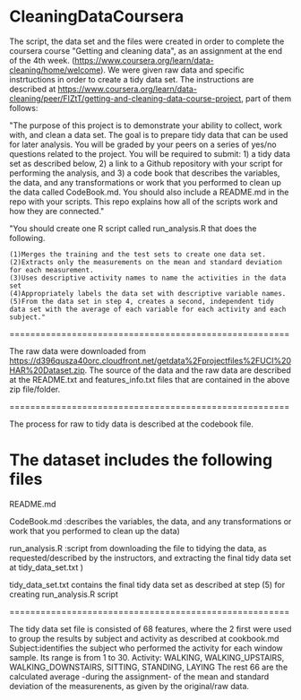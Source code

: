 # CleaningDataCoursera

The script, the data set and the files were created in order to complete the coursera course "Getting and cleaning data", as an assignment at the end of the 4th week. (https://www.coursera.org/learn/data-cleaning/home/welcome). We were given raw data and specific instrtuctions in order to create a tidy data set. The instructions are described at https://www.coursera.org/learn/data-cleaning/peer/FIZtT/getting-and-cleaning-data-course-project, part of them follows: 

"The purpose of this project is to demonstrate your ability to collect, work with, and clean a data set. The goal is to prepare tidy data that can be used for later analysis. You will be graded by your peers on a series of yes/no questions related to the project. You will be required to submit: 1) a tidy data set as described below, 2) a link to a Github repository with your script for performing the analysis, and 3) a code book that describes the variables, the data, and any transformations or work that you performed to clean up the data called CodeBook.md. You should also include a README.md in the repo with your scripts. This repo explains how all of the scripts work and how they are connected."

"You should create one R script called run_analysis.R that does the following.

    (1)Merges the training and the test sets to create one data set.
    (2)Extracts only the measurements on the mean and standard deviation for each measurement.
    (3)Uses descriptive activity names to name the activities in the data set
    (4)Appropriately labels the data set with descriptive variable names.
    (5)From the data set in step 4, creates a second, independent tidy data set with the average of each variable for each activity and each subject."

======================================================

The raw data were downloaded from https://d396qusza40orc.cloudfront.net/getdata%2Fprojectfiles%2FUCI%20HAR%20Dataset.zip. 
The source of the data and the raw data are described at the README.txt and features_info.txt files that are contained in the above zip file/folder.

======================================================

The process for raw to tidy data is described at the codebook file. 

The dataset includes the following files
=====================================================

README.md

CodeBook.md 	:describes the variables, the data, and any transformations or work that you performed to clean up the data)

run_analysis.R	:script from downloading the file to tidying the data, as requested/described by the instructors, and extracting the final tidy data set at tidy_data_set.txt )

tidy_data_set.txt contains the final tidy data set as described at step (5) for creating run_analysis.R script

======================================================

The tidy data set file is consisted of 68 features, where the 2 first were used to group the results by subject and activity as described at cookbook.md 
Subject:identifies the subject who performed the activity for each window sample. Its range is from 1 to 30. 
Activity: WALKING, WALKING_UPSTAIRS, WALKING_DOWNSTAIRS, SITTING, STANDING, LAYING
The rest 66 are the calculated average -during the assignment- of the mean and standard deviation of the measurenents, as given by the original/raw data.



